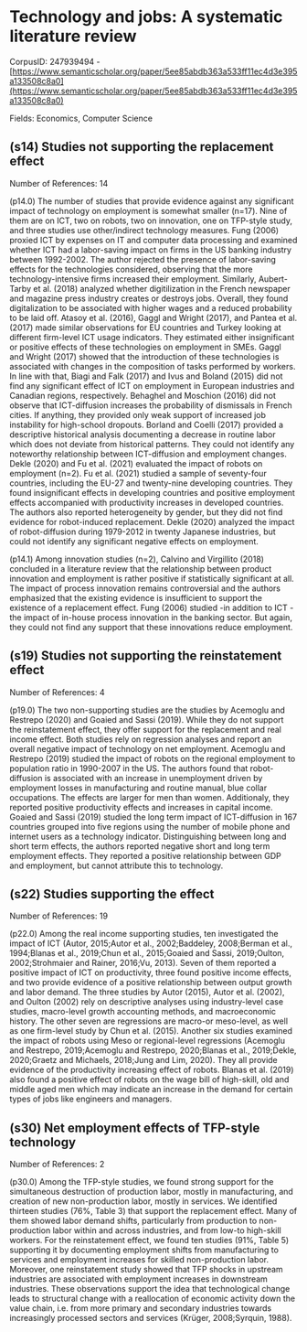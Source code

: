 # Technology and jobs: A systematic literature review

CorpusID: 247939494 - [https://www.semanticscholar.org/paper/5ee85abdb363a533ff11ec4d3e395a133508c8a0](https://www.semanticscholar.org/paper/5ee85abdb363a533ff11ec4d3e395a133508c8a0)

Fields: Economics, Computer Science

## (s14) Studies not supporting the replacement effect
Number of References: 14

(p14.0) The number of studies that provide evidence against any significant impact of technology on employment is somewhat smaller (n=17). Nine of them are on ICT, two on robots, two on innovation, one on TFP-style study, and three studies use other/indirect technology measures. Fung (2006) proxied ICT by expenses on IT and computer data processing and examined whether ICT had a labor-saving impact on firms in the US banking industry between 1992-2002. The author rejected the presence of labor-saving effects for the technologies considered, observing that the more technology-intensive firms increased their employment. Similarly, Aubert-Tarby et al. (2018) analyzed whether digitilization in the French newspaper and magazine press industry creates or destroys jobs. Overall, they found digitalization to be associated with higher wages and a reduced probability to be laid off. Atasoy et al. (2016), Gaggl and Wright (2017), and Pantea et al. (2017) made similar observations for EU countries and Turkey looking at different firm-level ICT usage indicators. They estimated either insignificant or positive effects of these technologies on employment in SMEs. Gaggl and Wright (2017) showed that the introduction of these technologies is associated with changes in the composition of tasks performed by workers. In line with that, Biagi and Falk (2017) and Ivus and Boland (2015) did not find any significant effect of ICT on employment in European industries and Canadian regions, respectively. Behaghel and Moschion (2016) did not observe that ICT-diffusion increases the probability of dismissals in French cities. If anything, they provided only weak support of increased job instability for high-school dropouts. Borland and Coelli (2017) provided a descriptive historical analysis documenting a decrease in routine labor which does not deviate from historical patterns. They could not identify any noteworthy relationship between ICT-diffusion and employment changes. Dekle (2020) and Fu et al. (2021) evaluated the impact of robots on employment (n=2). Fu et al. (2021) studied a sample of seventy-four countries, including the EU-27 and twenty-nine developing countries. They found insignificant effects in developing countries and positive employment effects accompanied with productivity increases in developed countries. The authors also reported heterogeneity by gender, but they did not find evidence for robot-induced replacement. Dekle (2020) analyzed the impact of robot-diffusion during 1979-2012 in twenty Japanese industries, but could not identify any significant negative effects on employment.

(p14.1) Among innovation studies (n=2), Calvino and Virgillito (2018) concluded in a literature review that the relationship between product innovation and employment is rather positive if statistically significant at all. The impact of process innovation remains controversial and the authors emphasized that the existing evidence is insufficient to support the existence of a replacement effect. Fung (2006) studied -in addition to ICT -the impact of in-house process innovation in the banking sector. But again, they could not find any support that these innovations reduce employment.
## (s19) Studies not supporting the reinstatement effect
Number of References: 4

(p19.0) The two non-supporting studies are the studies by Acemoglu and Restrepo (2020) and Goaied and Sassi (2019). While they do not support the reinstatement effect, they offer support for the replacement and real income effect. Both studies rely on regression analyses and report an overall negative impact of technology on net employment. Acemoglu and Restrepo (2019) studied the impact of robots on the regional employment to population ratio in 1990-2007 in the US. The authors found that robot-diffusion is associated with an increase in unemployment driven by employment losses in manufacturing and routine manual, blue collar occupations. The effects are larger for men than women. Additionaly, they reported positive productivity effects and increases in capital income. Goaied and Sassi (2019) studied the long term impact of ICT-diffusion in 167 countries grouped into five regions using the number of mobile phone and internet users as a technology indicator. Distinguishing between long and short term effects, the authors reported negative short and long term employment effects. They reported a positive relationship between GDP and employment, but cannot attribute this to technology.
## (s22) Studies supporting the effect
Number of References: 19

(p22.0) Among the real income supporting studies, ten investigated the impact of ICT (Autor, 2015;Autor et al., 2002;Baddeley, 2008;Berman et al., 1994;Blanas et al., 2019;Chun et al., 2015;Goaied and Sassi, 2019;Oulton, 2002;Strohmaier and Rainer, 2016;Vu, 2013). Seven of them reported a positive impact of ICT on productivity, three found positive income effects, and two provide evidence of a positive relationship between output growth and labor demand. The three studies by Autor (2015), Autor et al. (2002), and Oulton (2002) rely on descriptive analyses using industry-level case studies, macro-level growth accounting methods, and macroeconomic history. The other seven are regressions are macro-or meso-level, as well as one firm-level study by Chun et al. (2015). Another six studies examined the impact of robots using Meso or regional-level regressions (Acemoglu and Restrepo, 2019;Acemoglu and Restrepo, 2020;Blanas et al., 2019;Dekle, 2020;Graetz and Michaels, 2018;Jung and Lim, 2020). They all provide evidence of the productivity increasing effect of robots. Blanas et al. (2019) also found a positive effect of robots on the wage bill of high-skill, old and middle aged men which may indicate an increase in the demand for certain types of jobs like engineers and managers.
## (s30) Net employment effects of TFP-style technology
Number of References: 2

(p30.0) Among the TFP-style studies, we found strong support for the simultaneous destruction of production labor, mostly in manufacturing, and creation of new non-production labor, mostly in services. We identified thirteen studies (76%, Table 3) that support the replacement effect. Many of them showed labor demand shifts, particularly from production to non-production labor within and across industries, and from low-to high-skill workers. For the reinstatement effect, we found ten studies (91%, Table 5) supporting it by documenting employment shifts from manufacturing to services and employment increases for skilled non-production labor. Moreover, one reinstatement study showed that TFP shocks in upstream industries are associated with employment increases in downstream industries. These observations support the idea that technological change leads to structural change with a reallocation of economic activity down the value chain, i.e. from more primary and secondary industries towards increasingly processed sectors and services (Krüger, 2008;Syrquin, 1988).
